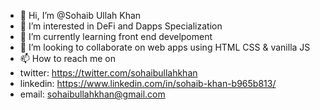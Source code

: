 - 👋 Hi, I’m @Sohaib Ullah Khan
- 👀 I’m interested in DeFi and Dapps Specialization 
- 🌱 I’m currently learning front end develpoment
- 💞️ I’m looking to collaborate on web apps using HTML CSS & vanilla JS
- 📫 How to reach me on 
- twitter: https://twitter.com/sohaibullahkhan
- linkedin: https://www.linkedin.com/in/sohaib-khan-b965b813/
- email: sohaibullahkhan@gmail.com 

<!---
sohaibullahkhan/sohaibullahkhan is a ✨ special ✨ repository because its `README.md` (this file) appears on your GitHub profile.
You can click the Preview link to take a look at your changes.
--->
